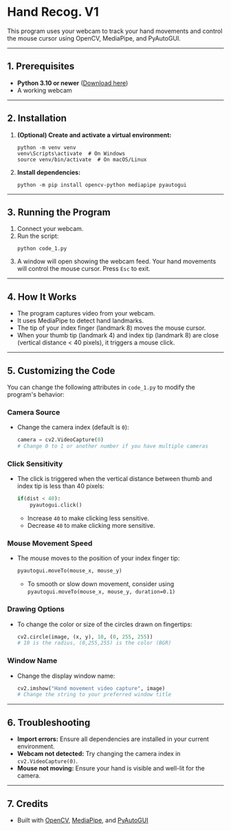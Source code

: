 # Hand Recog. V1

This program uses your webcam to track your hand movements and control the mouse cursor using OpenCV, MediaPipe, and PyAutoGUI.

---

## 1. Prerequisites

- **Python 3.10 or newer** ([Download here](https://www.python.org/downloads/))
- A working webcam

---

## 2. Installation

1. **(Optional) Create and activate a virtual environment:**
   ```
   python -m venv venv
   venv\Scripts\activate  # On Windows
   source venv/bin/activate  # On macOS/Linux
   ```

2. **Install dependencies:**
   ```
   python -m pip install opencv-python mediapipe pyautogui
   ```

---

## 3. Running the Program

1. Connect your webcam.
2. Run the script:
   ```
   python code_1.py
   ```
3. A window will open showing the webcam feed. Your hand movements will control the mouse cursor. Press `Esc` to exit.

---

## 4. How It Works

- The program captures video from your webcam.
- It uses MediaPipe to detect hand landmarks.
- The tip of your index finger (landmark 8) moves the mouse cursor.
- When your thumb tip (landmark 4) and index tip (landmark 8) are close (vertical distance < 40 pixels), it triggers a mouse click.

---

## 5. Customizing the Code

You can change the following attributes in `code_1.py` to modify the program's behavior:

### **Camera Source**
- Change the camera index (default is `0`):
  ```python
  camera = cv2.VideoCapture(0)
  # Change 0 to 1 or another number if you have multiple cameras
  ```

### **Click Sensitivity**
- The click is triggered when the vertical distance between thumb and index tip is less than 40 pixels:
  ```python
  if(dist < 40):
      pyautogui.click()
  ```
  - Increase `40` to make clicking less sensitive.
  - Decrease `40` to make clicking more sensitive.

### **Mouse Movement Speed**
- The mouse moves to the position of your index finger tip:
  ```python
  pyautogui.moveTo(mouse_x, mouse_y)
  ```
  - To smooth or slow down movement, consider using `pyautogui.moveTo(mouse_x, mouse_y, duration=0.1)`

### **Drawing Options**
- To change the color or size of the circles drawn on fingertips:
  ```python
  cv2.circle(image, (x, y), 10, (0, 255, 255))
  # 10 is the radius, (0,255,255) is the color (BGR)
  ```

### **Window Name**
- Change the display window name:
  ```python
  cv2.imshow("Hand movement video capture", image)
  # Change the string to your preferred window title
  ```

---

## 6. Troubleshooting

- **Import errors:** Ensure all dependencies are installed in your current environment.
- **Webcam not detected:** Try changing the camera index in `cv2.VideoCapture(0)`.
- **Mouse not moving:** Ensure your hand is visible and well-lit for the camera.

---

## 7. Credits
- Built with [OpenCV](https://opencv.org/), [MediaPipe](https://mediapipe.dev/), and [PyAutoGUI](https://pyautogui.readthedocs.io/)

